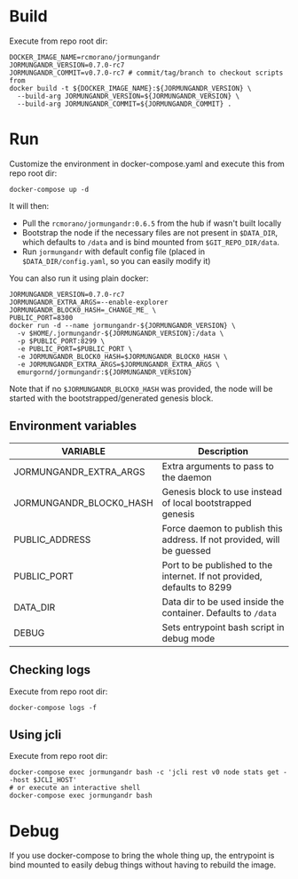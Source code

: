 # Build

Execute from repo root dir:

```
DOCKER_IMAGE_NAME=rcmorano/jormungandr
JORMUNGANDR_VERSION=0.7.0-rc7
JORMUNGANDR_COMMIT=v0.7.0-rc7 # commit/tag/branch to checkout scripts from
docker build -t ${DOCKER_IMAGE_NAME}:${JORMUNGANDR_VERSION} \
  --build-arg JORMUNGANDR_VERSION=${JORMUNGANDR_VERSION} \
  --build-arg JORMUNGANDR_COMMIT=${JORMUNGANDR_COMMIT} .
```

# Run

Customize the environment in docker-compose.yaml and execute this from repo root dir:

```
docker-compose up -d
```
It will then:
* Pull the `rcmorano/jormungandr:0.6.5` from the hub if wasn't built locally
* Bootstrap the node if the necessary files are not present in `$DATA_DIR`, which defaults to `/data` and is bind mounted from `$GIT_REPO_DIR/data`.
* Run `jormungandr` with default config file (placed in `$DATA_DIR/config.yaml`, so you can easily modify it)


You can also run it using plain docker:
```
JORMUNGANDR_VERSION=0.7.0-rc7
JORMUNGANDR_EXTRA_ARGS=--enable-explorer
JORMUNGANDR_BLOCK0_HASH=_CHANGE_ME_ \
PUBLIC_PORT=8300
docker run -d --name jormungandr-${JORMUNGANDR_VERSION} \
  -v $HOME/.jormungandr-${JORMUNGANDR_VERSION}:/data \
  -p $PUBLIC_PORT:8299 \
  -e PUBLIC_PORT=$PUBLIC_PORT \
  -e JORMUNGANDR_BLOCK0_HASH=$JORMUNGANDR_BLOCK0_HASH \
  -e JORMUNGANDR_EXTRA_ARGS=$JORMUNGANDR_EXTRA_ARGS \
  emurgornd/jormungandr:${JORMUNGANDR_VERSION}
```

Note that if no `$JORMUNGANDR_BLOCK0_HASH` was provided, the node will be started with the bootstrapped/generated genesis block.

## Environment variables

| VARIABLE                   | Description                                                                  |
| -------------------------- | ---------------------------------------------------------------------------- |
| JORMUNGANDR_EXTRA_ARGS     | Extra arguments to pass to the daemon                                        |
| JORMUNGANDR_BLOCK0_HASH    | Genesis block to use instead of local bootstrapped genesis                   |
| PUBLIC_ADDRESS             | Force daemon to publish this address. If not provided, will be guessed       |
| PUBLIC_PORT                | Port to be published to the internet. If not provided, defaults to 8299      |
| DATA_DIR                   | Data dir to be used inside the container. Defaults to `/data`                |
| DEBUG                      | Sets entrypoint bash script in debug mode                                    |

## Checking logs

Execute from repo root dir:

```
docker-compose logs -f
```

## Using jcli

Execute from repo root dir:
```
docker-compose exec jormungandr bash -c 'jcli rest v0 node stats get --host $JCLI_HOST'
# or execute an interactive shell
docker-compose exec jormungandr bash
```

# Debug

If you use docker-compose to bring the whole thing up, the entrypoint is bind mounted to easily debug things without having to rebuild the image.
